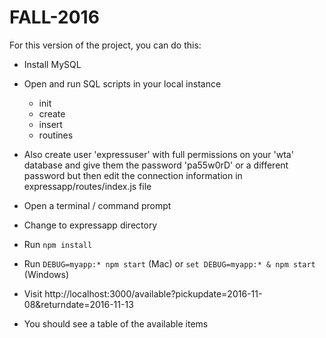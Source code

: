 # FALL-2016

For this version of the project, you can do this:

- Install MySQL
- Open and run SQL scripts in your local instance
  - init
  - create
  - insert
  - routines

- Also create user 'expressuser' with full permissions on your 'wta' database and give them the password 'pa55w0rD' or a different password but then edit the connection information in expressapp/routes/index.js file
- Open a terminal / command prompt  
- Change to expressapp directory
- Run ```npm install```
- Run ```DEBUG=myapp:* npm start``` (Mac) or ```set DEBUG=myapp:* & npm start``` (Windows)
- Visit http://localhost:3000/available?pickupdate=2016-11-08&returndate=2016-11-13
- You should see a table of the available items

